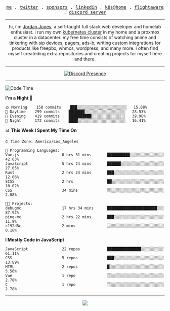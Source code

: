 <p align="center">
  <samp>
    <a href="https://jordanjones.org/">me</a> .
    <a href="https://twitter.com/kashalls">twitter</a> .
    <a href="https://github.com/sponsors/kashalls">sponsors</a> .
    <a href="https://linkedin.com/in/jordpjones">linkedin</a> .
    <a href="https://github.com/kashalls/home-cluster">k8s@home</a> .
    <a href="https://flightaware.com/adsb/stats/user/kashalls">flightaware</a> .
    <a href="https://discord.gg/ctgrp8k">discord server</a>
  </samp>
</p>

---

<p align="center">hi, i'm <a href="https://jordanjones.org/">Jordan Jones</a>, a self-taught full stack web developer and homelab enthusiast. i run my own <a href="https://github.com/kashalls/home-cluster">kubernetes cluster</a> in my home and a proxmox cluster in a datacenter. my free time consists of watching anime and tinkering with sip devices, pagers, ads-b, writing custom integrations for products like freepbx, whmcs, wordpress, and many more. i often find myself createding extra repositories and creating projects for myself here and there. </p>

---
<div align="center">

[![Discord Presence](https://lanyard.cnrad.dev/api/201077739589992448)](https://discord.com/users/201077739589992448)

</div>

---

<!--START_SECTION:waka-->
![Code Time](http://img.shields.io/badge/Code%20Time-1%2C058%20hrs%2033%20mins-blue)

**I'm a Night 🦉** 

```text
🌞 Morning    158 commits    ███░░░░░░░░░░░░░░░░░░░░░░   15.08% 
🌆 Daytime    299 commits    ███████░░░░░░░░░░░░░░░░░░   28.53% 
🌃 Evening    419 commits    ██████████░░░░░░░░░░░░░░░   39.98% 
🌙 Night      172 commits    ████░░░░░░░░░░░░░░░░░░░░░   16.41%

```


📊 **This Week I Spent My Time On** 

```text
⌚︎ Time Zone: America/Los_Angeles

💬 Programming Languages: 
Vue.js                   8 hrs 31 mins       ██████████░░░░░░░░░░░░░░░   42.63% 
JavaScript               5 hrs 24 mins       ██████░░░░░░░░░░░░░░░░░░░   27.05% 
Rust                     2 hrs 24 mins       ███░░░░░░░░░░░░░░░░░░░░░░   12.06% 
SCSS                     2 hrs               ██░░░░░░░░░░░░░░░░░░░░░░░   10.02% 
CSS                      34 mins             ░░░░░░░░░░░░░░░░░░░░░░░░░   2.88%

🐱‍💻 Projects: 
debugmc                  17 hrs 34 mins      ██████████████████████░░░   87.92% 
ping-mc                  2 hrs 22 mins       ███░░░░░░░░░░░░░░░░░░░░░░   11.9% 
c192d8c                  2 mins              ░░░░░░░░░░░░░░░░░░░░░░░░░   0.18%

```

**I Mostly Code in JavaScript** 

```text
JavaScript               22 repos            ███████████████░░░░░░░░░░   61.11% 
CSS                      5 repos             ███░░░░░░░░░░░░░░░░░░░░░░   13.89% 
HTML                     2 repos             █░░░░░░░░░░░░░░░░░░░░░░░░   5.56% 
Vue                      1 repo              ░░░░░░░░░░░░░░░░░░░░░░░░░   2.78% 
C                        1 repo              ░░░░░░░░░░░░░░░░░░░░░░░░░   2.78%

```



<!--END_SECTION:waka-->

---

<p align="center">
  <a href="https://github.com/sponsors/kashalls">
    <img src='https://cdn.jsdelivr.net/gh/kashalls/kashalls/sponsors/sponsors.svg'/>
  </a>
</p>
